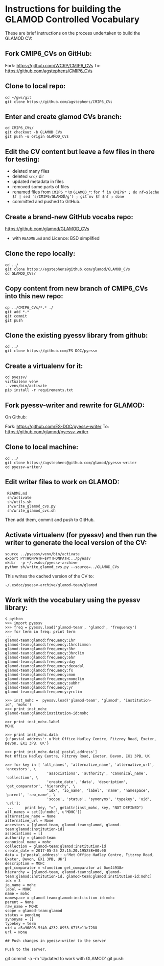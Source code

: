 # Instructions for building the GLAMOD Controlled Vocabulary

These are brief instructions on the process undertaken to build the GLAMOD CV:

## Fork CMIP6_CVs on GitHub:

Fork: https://github.com/WCRP/CMIP6_CVs
To:   https://github.com/agstephens/CMIP6_CVs
 
## Clone to local repo:

```
cd ~/gws/git
git clone https://github.com/agstephens/CMIP6_CVs
```
 
## Enter and create glamod CVs branch:

```
cd CMIP6_CVs/
git checkout -b GLAMOD_CVs
git push -u origin GLAMOD_CVs
```
 
## Edit the CV content but leave a few files in there for testing:

 - deleted many files
 - deleted `src/` dir
 - updated metadata in files
 - removed some parts of files
 - renamed files from `CMIP6_*` to `GLAMOD_*`:
    `for f in CMIP6* ; do nf=$(echo $f | sed 's/CMIP6/GLAMOD/g') ; git mv $f $nf ; done`
 - committed and pushed to GitHub.
 
## Create a brand-new GitHub vocabs repo:

 https://github.com/glamod/GLAMOD_CVs
 
 - with `README.md` and Licence: BSD simplified
 
## Clone the repo locally:

```
cd ../
git clone https://agstephens@github.com/glamod/GLAMOD_CVs
cd GLAMOD_CVs/
```

## Copy content from new branch of CMIP6_CVs into this new repo:

```
cp ../CMIP6_CVs/*.* ./
git add *.*
git commit
git push
```

## Clone the existing pyessv library from github:

```
cd ../
git clone https://github.com/ES-DOC/pyessv
```

## Create a virtualenv for it:

```
cd pyessv/
virtualenv venv
. venv/bin/activate
pip install -r requirements.txt
```
 
## Fork pyessv-writer and rewrite for GLAMOD:

On Github:

Fork: https://github.com/ES-DOC/pyessv-writer
To:   https://github.com/glamod/pyessv-writer
   
## Clone to local machine:

```
cd ../
git clone https://agstephens@github.com/glamod/pyessv-writer
cd pyessv-writer/
```
 
## Edit writer files to work on GLAMOD:

```
 README.md
 sh/activate
 sh/utils.sh
 sh/write_glamod_cvs.py
 sh/write_glamod_cvs.sh
```

Then add them, commit and push to GitHub.

## Activate virtualenv (for pyessv) and then run the writer to generate the local version of the CV:

```
source ../pyessv/venv/bin/activate
export PYTHONPATH=$PYTHONPATH:../pyessv
mkdir  -p ~/.esdoc/pyessv-archive
python sh/write_glamod_cvs.py --source=../GLAMOD_CVs
```

This writes the cached version of the CV to:

`~/.esdoc/pyessv-archive/glamod-team/glamod`
 
## Work with the vocabulary using the pyessv library:

```
$ python
>>> import pyessv
>>> freq = pyessv.load('glamod-team', 'glamod', 'frequency')
>>> for term in freq: print term
...
glamod-team:glamod:frequency:1hr
glamod-team:glamod:frequency:1hrclimmon
glamod-team:glamod:frequency:3hr
glamod-team:glamod:frequency:3hrclim
glamod-team:glamod:frequency:6hr
glamod-team:glamod:frequency:day
glamod-team:glamod:frequency:decadal
glamod-team:glamod:frequency:fx
glamod-team:glamod:frequency:mon
glamod-team:glamod:frequency:monclim
glamod-team:glamod:frequency:subhr
glamod-team:glamod:frequency:yr
glamod-team:glamod:frequency:yrclim

>>> inst_mohc =  pyessv.load('glamod-team', 'glamod', 'institution-id', 'mohc')
>>> print inst_mohc
glamod-team:glamod:institution-id:mohc

>>> print inst_mohc.label
MOHC

>>> print inst_mohc.data
{u'postal_address': u'Met Office Hadley Centre, Fitzroy Road, Exeter, Devon, EX1 3PB, UK'}

>>> print inst_mohc.data['postal_address']
Met Office Hadley Centre, Fitzroy Road, Exeter, Devon, EX1 3PB, UK

>>> for key in [ 'all_names', 'alternative_name', 'alternative_url', 'ancestors', \
                   'associations', 'authority', 'canonical_name', 'collection', \
                   'create_date', 'data', 'description', 'get_comparator', 'hierarchy', \
                   'idx', 'io_name', 'label', 'name', 'namespace', 'parent', 'raw_name', \
                   'scope', 'status', 'synonyms', 'typekey', 'uid', 'url']:
 ...     print key, "=", getattr(inst_mohc, key, "NOT DEFINED")
all_names = set([u'mohc', u'MOHC'])
alternative_name = None
alternative_url = None
ancestors = [glamod-team, glamod-team:glamod, glamod-team:glamod:institution-id]
associations = []
authority = glamod-team
canonical_name = mohc
collection = glamod-team:glamod:institution-id
create_date = 2017-05-25 22:15:20.195258+00:00
data = {u'postal_address': u'Met Office Hadley Centre, Fitzroy Road, Exeter, Devon, EX1 3PB, UK'}
description = MOHC
get_comparator = <function get_comparator at 0xe44938>
hierarchy = [glamod-team, glamod-team:glamod, glamod-team:glamod:institution-id, glamod-team:glamod:institution-id:mohc]
idx = 3
io_name = mohc
label = MOHC
name = mohc
namespace = glamod-team:glamod:institution-id:mohc
parent = None
raw_name = MOHC
scope = glamod-team:glamod
status = pending
synonyms = []
typekey = term
uid = a5a96893-5f40-4232-8953-6715e11e7288
url = None

## Push changes in pyessv-writer to the server

Push to the server.

```
git commit -a -m 'Updated to work with GLAMOD'
git push
```


